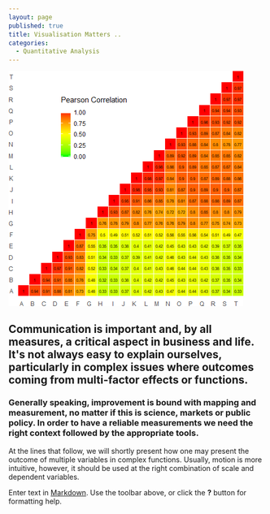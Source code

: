 ```yaml
---
layout: page
published: true
title: Visualisation Matters ..
categories:
  - Quantitative Analysis
---
```


[![correlation-matrix.png](/assets/media/correlation-matrix.png)](/assets/media/correlation-matrix.png)


## Communication is important and, by all measures, a critical aspect in business and life. It's not always easy to explain ourselves, particularly in complex issues where outcomes coming from multi-factor effects or functions.

### Generally speaking, improvement is bound with mapping and measurement, no matter if this is science, markets or public policy. In order to have a reliable measurements we need the right context followed by the appropriate tools.
At the lines that follow, we will shortly present how one may present the outcome of multiple variables in complex functions. Usually, motion is more intuitive, however, it should be used at the right combination of scale and dependent variables.

Enter text in [Markdown](http://daringfireball.net/projects/markdown/). Use the toolbar above, or click the **?** button for formatting help.
